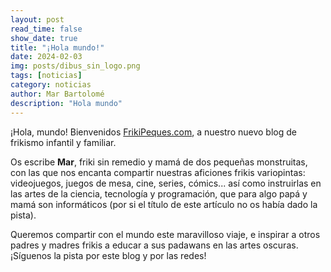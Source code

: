 ```yaml
---
layout: post
read_time: false
show_date: true
title: "¡Hola mundo!"
date: 2024-02-03
img: posts/dibus_sin_logo.png
tags: [noticias]
category: noticias
author: Mar Bartolomé
description: "Hola mundo"
---
```


¡Hola, mundo! Bienvenidos [FrikiPeques.com](https://frikipeques.com), a nuestro nuevo blog de frikismo infantil y familiar.

Os escribe **Mar**, friki sin remedio y mamá de dos pequeñas monstruitas, con las que nos encanta compartir nuestras aficiones frikis variopintas: videojuegos, juegos de mesa, cine, series, cómics... así como instruirlas en las artes de la ciencia, tecnología y programación, que para algo papá y mamá son informáticos (por si el título de este artículo no os había dado la pista).

Queremos compartir con el mundo este maravilloso viaje, e inspirar a otros padres y madres frikis a educar a sus padawans en las artes oscuras. ¡Síguenos la pista por este blog y por las redes!